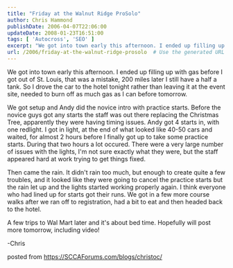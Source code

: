 ```yaml
---
title: "Friday at the Walnut Ridge ProSolo"
author: Chris Hammond
publishDate: 2006-04-07T22:06:00
updateDate: 2008-01-23T16:51:00
tags: [ 'Autocross', 'SEO' ]
excerpt: "We got into town early this afternoon. I ended up filling up with gas before I got out of St. Louis, that was a mistake, 200 miles later I still have a half a tank. So I drove the car to the hotel tonight rather than leaving it at the event site, needed to burn off as much gas as I can before tomorrow. We got setup and Andy did the novice intro with practice starts. Before the novice guys got any starts the staff was out there replacing the&nbsp;Christmas Tree, apparently they were&nbsp;having timing issues.&nbsp;Andy got 4 starts in, with one redlight. I got in light, at the end of what looked like 40-50 cars and waited, for almost 2 hours before I finally got up to take some practice starts. During that two hours a lot occured. There were a very large number of issues with the lights, I'm not sure exactly what they were, but the staff appeared hard at work trying to get things fixed. Then came the rain. It didn't rain too much, but enough to create quite a few troubles, and it looked like they were going to cancel the practice starts but the rain let up and the lights started working properly again. I think everyone who had lined up for starts got their runs. We got in a few more course walks after we ran off to registration, had a bit to eat and then headed back to the hotel. A few trips to Wal Mart later and it's about bed time. Hopefully will post more tomorrow, including video! -Chris posted from..."
url: /2006/friday-at-the-walnut-ridge-prosolo  # Use the generated URL with year
---
```

<P>We got into town early this afternoon. I ended up filling up with gas before I got out of St. Louis, that was a mistake, 200 miles later I still have a half a tank. So I drove the car to the hotel tonight rather than leaving it at the event site, needed to burn off as much gas as I can before tomorrow.</P> <P>We got setup and Andy did the novice intro with practice starts. Before the novice guys got any starts the staff was out there replacing the&nbsp;Christmas Tree, apparently they were&nbsp;having timing issues.&nbsp;Andy got 4 starts in, with one redlight. I got in light, at the end of what looked like 40-50 cars and waited, for almost 2 hours before I finally got up to take some practice starts. During that two hours a lot occured. There were a very large number of issues with the lights, I'm not sure exactly what they were, but the staff appeared hard at work trying to get things fixed.</P> <P>Then came the rain. It didn't rain too much, but enough to create quite a few troubles, and it looked like they were going to cancel the practice starts but the rain let up and the lights started working properly again. I think everyone who had lined up for starts got their runs. We got in a few more course walks after we ran off to registration, had a bit to eat and then headed back to the hotel.</P> <P>A few trips to Wal Mart later and it's about bed time. Hopefully will post more tomorrow, including video!</P> <P>-Chris</P> posted from <a href="https://SCCAForums.com/blogs/christoc/">https://SCCAForums.com/blogs/christoc/</a>

